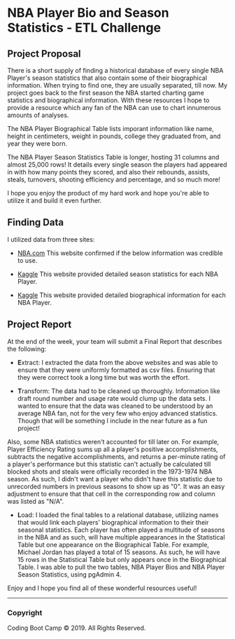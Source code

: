 # NBA Player Bio and Season Statistics - ETL Challenge

## Project Proposal

There is a short supply of finding a historical database of every single NBA Player's season statistics that also contain some of their biographical information. When trying to find one, they are usually separated, till now. My project goes back to the first season the NBA started charting game statistics and biographical information. With these resources I hope to provide a resource which any fan of the NBA can use to chart innumerous amounts of analyses.

The NBA Player Biographical Table lists imporant information like name, height in centimeters, weight in pounds, college they graduated from, and year they were born.

The NBA Player Season Statistics Table is longer, hosting 31 columns and almost 25,000 rows! It details every single season the players had appeared in with how many points they scored, and also their rebounds, assists, steals, turnovers, shooting efficiency and percentage, and so much more!

I hope you enjoy the product of my hard work and hope you're able to utilize it and build it even further. 

## Finding Data

I utilized data from three sites:

* [NBA.com](https://www.nba.com/stats/)
This website confirmed if the below information was credible to use.

* [Kaggle](https://www.kaggle.com/drgilermo/nba-players-stats)
This website provided detailed season statistics for each NBA Player.

* [Kaggle](https://www.kaggle.com/justinas/nba-players-data)
This website provided detailed biographical information for each NBA Player.

## Project Report

At the end of the week, your team will submit a Final Report that describes the following:

* **E**xtract: I extracted the data from the above websites and was able to ensure that they were uniformly formatted as csv files. Ensuring that they were correct took a long time but was worth the effort. 

* **T**ransform: The data had to be cleaned up thoroughly. Information like draft round number and usage rate would clump up the data sets. I wanted to ensure that the data was cleaned to be understood by an average NBA fan, not for the very few who enjoy advanced statistics. Though that will be something I include in the near future as a fun project! 

Also, some NBA statistics weren't accounted for till later on. For example, Player Efficiency Rating sums up all a player's positive accomplishments, subtracts the negative accomplishments, and returns a per-minute rating of a player's performance but this statistic can't actually be calculated till blocked shots and steals were officially recorded in the 1973-1974 NBA season. As such, I didn't want a player who didn't have this statistic due to unrecorded numbers in previous seasons to show up as "0". It was an easy adjustment to ensure that that cell in the corresponding row and column was listed as "N/A". 

* **L**oad: I loaded the final tables to a relational database, utilizing names that would link each players' biographical information to their their seasonal statistics. Each player has often played a multitude of seasons in the NBA and as such, will have multiple appearances in the Statistical Table but one appearance on the Biographical Table. For example, Michael Jordan has played a total of 15 seasons. As such, he will have 15 rows in the Statistical Table but only appears once in the Biographical Table. I was able to pull the two tables, NBA Player Bios and NBA Player Season Statistics, using pgAdmin 4. 


Enjoy and I hope you find all of these wonderful resources useful!


- - -

### Copyright

Coding Boot Camp © 2019. All Rights Reserved.
